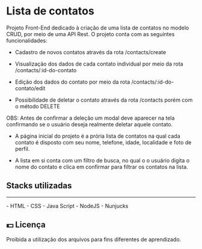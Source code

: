 <h1>Lista de contatos</h1>

Projeto Front-End dedicado à criação de uma lista de contatos no modelo CRUD, por meio de uma API Rest. O projeto conta com as seguintes funcionalidades:

- Cadastro de novos contatos através da rota /contacts/create

- Visualização dos dados de cada contato individual por meio da rota /contacts/:id-do-contato

- Edição dos dados do contato por meio da rota /contacts/:id-do-contato/edit

- Possibilidade de deletar o contato através da rota /contacts porém com o método DELETE

OBS: Antes de confirmar a deleção um modal deve aparecer na tela confirmando se o usuário deseja
realmente deletar aquele contato.

- A página inicial do projeto é a prória lista de contatos na qual cada contato é disposto com seu nome,
telefone, idade, localidade e foto de perfil.

- A lista em si conta com um filtro de busca, no qual o o usuário digita o nome do contato e clica em confirmar
para filtrar os contatos na lista.

<h2>Stacks utilizadas</h2>
<hr>
 - HTML
 - CSS
 - Java Script
 - NodeJS
 - Nunjucks
 
<h2>💵 Licença</h2>
Proibida a utilização dos arquivos para fins diferentes de aprendizado.
